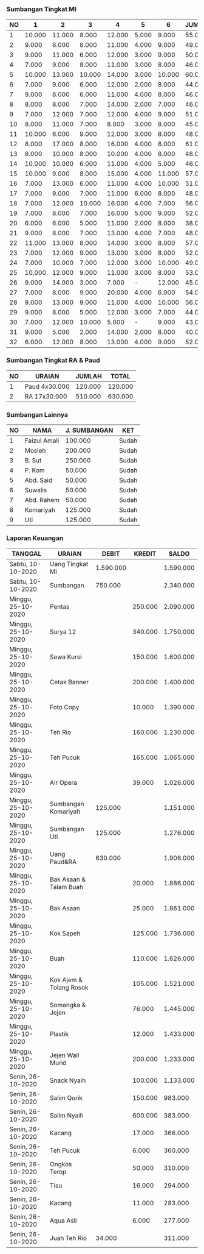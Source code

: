 ### Sumbangan Tingkat MI
| NO | 1      | 2      | 3      | 4      | 5     | 6      | JUMLAH | TOTAL     |
|----|--------|--------|--------|--------|-------|--------|--------|-----------|
| 1  | 10.000 | 11.000 | 8.000  | 12.000 | 5.000 | 9.000  | 55.000 | 55.000    |
| 2  | 9.000  | 8.000  | 8.000  | 11.000 | 4.000 | 9.000  | 49.000 | 104.000   |
| 3  | 9.000  | 11.000 | 6.000  | 12.000 | 3.000 | 9.000  | 50.000 | 154.000   |
| 4  | 7.000  | 9.000  | 8.000  | 11.000 | 3.000 | 8.000  | 46.000 | 200.000   |
| 5  | 10.000 | 13.000 | 10.000 | 14.000 | 3.000 | 10.000 | 60.000 | 260.000   |
| 6  | 7.000  | 9.000  | 6.000  | 12.000 | 2.000 | 8.000  | 44.000 | 304.000   |
| 7  | 9.000  | 8.000  | 6.000  | 11.000 | 4.000 | 8.000  | 46.000 | 350.000   |
| 8  | 8.000  | 8.000  | 7.000  | 14.000 | 2.000 | 7.000  | 46.000 | 396.000   |
| 9  | 7.000  | 12.000 | 7.000  | 12.000 | 4.000 | 9.000  | 51.000 | 447.000   |
| 10 | 8.000  | 11.000 | 7.000  | 8.000  | 3.000 | 8.000  | 45.000 | 492.000   |
| 11 | 10.000 | 6.000  | 9.000  | 12.000 | 3.000 | 8.000  | 48.000 | 540.000   |
| 12 | 8.000  | 17.000 | 8.000  | 16.000 | 4.000 | 8.000  | 61.000 | 601.000   |
| 13 | 8.000  | 10.000 | 8.000  | 10.000 | 4.000 | 8.000  | 48.000 | 649.000   |
| 14 | 10.000 | 10.000 | 6.000  | 11.000 | 4.000 | 5.000  | 46.000 | 695.000   |
| 15 | 10.000 | 9.000  | 8.000  | 15.000 | 4.000 | 11.000 | 57.000 | 752.000   |
| 16 | 7.000  | 13.000 | 6.000  | 11.000 | 4.000 | 10.000 | 51.000 | 803.000   |
| 17 | 7.000  | 9.000  | 7.000  | 11.000 | 6.000 | 8.000  | 48.000 | 851.000   |
| 18 | 7.000  | 12.000 | 10.000 | 16.000 | 4.000 | 7.000  | 56.000 | 907.000   |
| 19 | 7.000  | 8.000  | 7.000  | 16.000 | 5.000 | 9.000  | 52.000 | 959.000   |
| 20 | 6.000  | 6.000  | 5.000  | 11.000 | 2.000 | 8.000  | 38.000 | 997.000   |
| 21 | 9.000  | 8.000  | 7.000  | 13.000 | 4.000 | 7.000  | 48.000 | 1.045.000 |
| 22 | 11.000 | 13.000 | 8.000  | 14.000 | 3.000 | 8.000  | 57.000 | 1.102.000 |
| 23 | 7.000  | 12.000 | 9.000  | 13.000 | 3.000 | 8.000  | 52.000 | 1.154.000 |
| 24 | 7.000  | 10.000 | 7.000  | 12.000 | 3.000 | 10.000 | 49.000 | 1.203.000 |
| 25 | 10.000 | 12.000 | 9.000  | 11.000 | 3.000 | 8.000  | 53.000 | 1.256.000 |
| 26 | 9.000  | 14.000 | 3.000  | 7.000  | -     | 12.000 | 45.000 | 1.301.000 |
| 27 | 7.000  | 8.000  | 9.000  | 20.000 | 4.000 | 6.000  | 54.000 | 1.355.000 |
| 28 | 9.000  | 13.000 | 9.000  | 11.000 | 4.000 | 10.000 | 56.000 | 1.411.000 |
| 29 | 9.000  | 8.000  | 5.000  | 12.000 | 3.000 | 7.000  | 44.000 | 1.455.000 |
| 30 | 7.000  | 12.000 | 10.000 | 5.000  | -     | 9.000  | 43.000 | 1.498.000 |
| 31 | 9.000  | 5.000  | 2.000  | 14.000 | 2.000 | 8.000  | 40.000 | 1.538.000 |
| 32 | 6.000  | 12.000 | 8.000  | 13.000 | 4.000 | 9.000  | 52.000 | 1.590.000 |

### Sumbangan Tingkat RA & Paud
| NO | URAIAN        | JUMLAH  | TOTAL   |
|----|---------------|---------|---------|
| 1  | Paud 4x30.000 | 120.000 | 120.000 |
| 2  | RA 17x30.000  | 510.000 | 630.000 |

### Sumbangan Lainnya
| NO | NAMA         | J. SUMBANGAN | KET   |
|----|--------------|--------------|-------|
| 1  | Faizul Amali | 100.000      | Sudah |
| 2  | Mosleh       | 200.000      | Sudah |
| 3  | B. Sut       | 250.000      | Sudah |
| 4  | P. Kom       | 50.000       | Sudah |
| 5  | Abd. Said    | 50.000       | Sudah |
| 6  | Suwalis      | 50.000       | Sudah |
| 7  | Abd. Rahem   | 50.000       | Sudah |
| 8  | Komariyah    | 125.000      | Sudah |
| 9  | Uti          | 125.000      | Sudah |

### Laporan Keuangan
| TANGGAL            | URAIAN                  | DEBIT     | KREDIT  | SALDO     |
|--------------------|-------------------------|-----------|---------|-----------|
| Sabtu, 10-10-2020  | Uang Tingkat MI         | 1.590.000 |         | 1.590.000 |
| Sabtu, 10-10-2020  | Sumbangan               | 750.000   |         | 2.340.000 |
| Minggu, 25-10-2020 | Pentas                  |           | 250.000 | 2.090.000 |
| Minggu, 25-10-2020 | Surya 12                |           | 340.000 | 1.750.000 |
| Minggu, 25-10-2020 | Sewa Kursi              |           | 150.000 | 1.600.000 |
| Minggu, 25-10-2020 | Cetak Banner            |           | 200.000 | 1.400.000 |
| Minggu, 25-10-2020 | Foto Copy               |           | 10.000  | 1.390.000 |
| Minggu, 25-10-2020 | Teh Rio                 |           | 160.000 | 1.230.000 |
| Minggu, 25-10-2020 | Teh Pucuk               |           | 165.000 | 1.065.000 |
| Minggu, 25-10-2020 | Air Opera               |           | 39.000  | 1.026.000 |
| Minggu, 25-10-2020 | Sumbangan Komariyah     | 125.000   |         | 1.151.000 |
| Minggu, 25-10-2020 | Sumbangan Uti           | 125.000   |         | 1.276.000 |
| Minggu, 25-10-2020 | Uang Paud&RA            | 630.000   |         | 1.906.000 |
| Minggu, 25-10-2020 | Bak Asaan & Talam Buah  |           | 20.000  | 1.886.000 |
| Minggu, 25-10-2020 | Bak Asaan               |           | 25.000  | 1.861.000 |
| Minggu, 25-10-2020 | Kok Sapeh               |           | 125.000 | 1.736.000 |
| Minggu, 25-10-2020 | Buah                    |           | 110.000 | 1.626.000 |
| Minggu, 25-10-2020 | Kok Ajem & Tolang Rosok |           | 105.000 | 1.521.000 |
| Minggu, 25-10-2020 | Somangka & Jejen        |           | 76.000  | 1.445.000 |
| Minggu, 25-10-2020 | Plastik                 |           | 12.000  | 1.433.000 |
| Minggu, 25-10-2020 | Jejen Wali Murid        |           | 200.000 | 1.233.000 |
| Senin, 26-10-2020  | Snack Nyaih             |           | 100.000 | 1.133.000 |
| Senin, 26-10-2020  | Salim Qorik             |           | 150.000 | 983.000   |
| Senin, 26-10-2020  | Salim Nyaih             |           | 600.000 | 383.000   |
| Senin, 26-10-2020  | Kacang                  |           | 17.000  | 366.000   |
| Senin, 26-10-2020  | Teh Pucuk               |           | 6.000   | 360.000   |
| Senin, 26-10-2020  | Ongkos Terop            |           | 50.000  | 310.000   |
| Senin, 26-10-2020  | Tisu                    |           | 16.000  | 294.000   |
| Senin, 26-10-2020  | Kacang                  |           | 11.000  | 283.000   |
| Senin, 26-10-2020  | Aqua Asli               |           | 6.000   | 277.000   |
| Senin, 26-10-2020  | Juah Teh Rio            | 34.000    |         | 311.000   |
